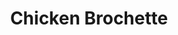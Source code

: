 ---
title: "Chicken Brochette"
description: "A delicious brochette cooked on our open grill, served with fresh-cut fries or rice pilaf & fresh salad."
price_s: ""
price_l: "18"
price_lg: ""
weight: "1"
---